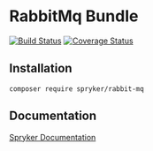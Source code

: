 # RabbitMq Bundle
[![Build Status](https://travis-ci.org/spryker/rabbit-mq.svg)](https://travis-ci.org/spryker/RabbitMq)
[![Coverage Status](https://coveralls.io/repos/github/spryker/rabbit-mq/badge.svg)](https://coveralls.io/github/spryker/rabbit-mq)

## Installation

```
composer require spryker/rabbit-mq
```

## Documentation

[Spryker Documentation](http://spryker.github.io)
